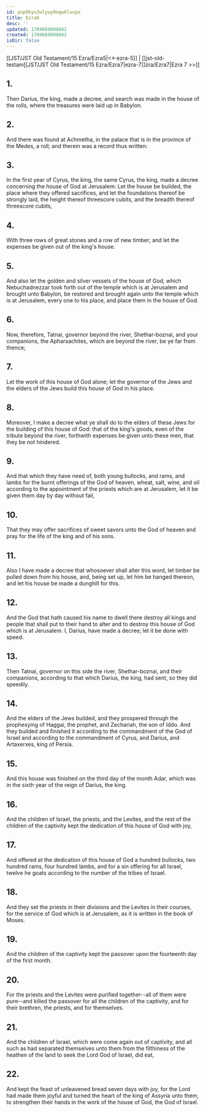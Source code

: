 ```yaml
---
id: pop0kyv2wlyuy8oqwkluvpx
title: Ezra6
desc: ''
updated: 1704669006662
created: 1704669006662
isDir: false
---
```

[[JST/JST Old Testament/15 Ezra/Ezra5|<<-ezra-5]] | [[jst-old-testam[[JST/JST Old Testament/15 Ezra/Ezra7|ezra-7]]zra/Ezra7|Ezra 7 >>]]
## 1.
Then Darius, the king, made a decree, and search was made in the house of the rolls, where the treasures were laid up in Babylon.
## 2.
And there was found at Achmetha, in the palace that is in the province of the Medes, a roll; and therein was a record thus written:
## 3.
In the first year of Cyrus, the king, the same Cyrus, the king, made a decree concerning the house of God at Jerusalem: Let the house be builded, the place where they offered sacrifices, and let the foundations thereof be strongly laid, the height thereof threescore cubits, and the breadth thereof threescore cubits,
## 4.
With three rows of great stones and a row of new timber; and let the expenses be given out of the king\'s house.
## 5.
And also let the golden and silver vessels of the house of God, which Nebuchadnezzar took forth out of the temple which is at Jerusalem and brought unto Babylon, be restored and brought again unto the temple which is at Jerusalem, every one to his place, and place them in the house of God.
## 6.
Now, therefore, Tatnai, governor beyond the river, Shethar-boznai, and your companions, the Apharsachites, which are beyond the river, be ye far from thence;
## 7.
Let the work of this house of God alone; let the governor of the Jews and the elders of the Jews build this house of God in his place.
## 8.
Moreover, I make a decree what ye shall do to the elders of these Jews for the building of this house of God: that of the king\'s goods, even of the tribute beyond the river, forthwith expenses be given unto these men, that they be not hindered.
## 9.
And that which they have need of, both young bullocks, and rams, and lambs for the burnt offerings of the God of heaven, wheat, salt, wine, and oil according to the appointment of the priests which are at Jerusalem, let it be given them day by day without fail,
## 10.
That they may offer sacrifices of sweet savors unto the God of heaven and pray for the life of the king and of his sons.
## 11.
Also I have made a decree that whosoever shall alter this word, let timber be pulled down from his house, and, being set up, let him be hanged thereon, and let his house be made a dunghill for this.
## 12.
And the God that hath caused his name to dwell there destroy all kings and people that shall put to their hand to alter and to destroy this house of God which is at Jerusalem. I, Darius, have made a decree; let it be done with speed.
## 13.
Then Tatnai, governor on this side the river, Shethar-boznai, and their companions, according to that which Darius, the king, had sent, so they did speedily.
## 14.
And the elders of the Jews builded, and they prospered through the prophesying of Haggai, the prophet, and Zechariah, the son of Iddo. And they builded and finished it according to the commandment of the God of Israel and according to the commandment of Cyrus, and Darius, and Artaxerxes, king of Persia.
## 15.
And this house was finished on the third day of the month Adar, which was in the sixth year of the reign of Darius, the king.
## 16.
And the children of Israel, the priests, and the Levites, and the rest of the children of the captivity kept the dedication of this house of God with joy,
## 17.
And offered at the dedication of this house of God a hundred bullocks, two hundred rams, four hundred lambs, and for a sin offering for all Israel, twelve he goats according to the number of the tribes of Israel.
## 18.
And they set the priests in their divisions and the Levites in their courses, for the service of God which is at Jerusalem, as it is written in the book of Moses.
## 19.
And the children of the captivity kept the passover upon the fourteenth day of the first month.
## 20.
For the priests and the Levites were purified together\--all of them were pure\--and killed the passover for all the children of the captivity, and for their brethren, the priests, and for themselves.
## 21.
And the children of Israel, which were come again out of captivity, and all such as had separated themselves unto them from the filthiness of the heathen of the land to seek the Lord God of Israel, did eat,
## 22.
And kept the feast of unleavened bread seven days with joy, for the Lord had made them joyful and turned the heart of the king of Assyria unto them, to strengthen their hands in the work of the house of God, the God of Israel.

